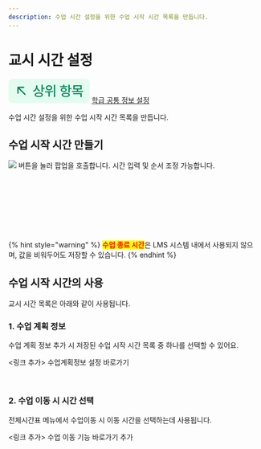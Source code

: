 ```yaml
---
description: 수업 시간 설정을 위한 수업 시작 시간 목록을 만듭니다.
---
```


# 교시 시간 설정

![](../../.gitbook/assets/chip_above.svg) [학급 공통 정보 설정](./)

수업 시간 설정을 위한 수업 시작 시간 목록을 만듭니다.

## 수업 시작 시간 만들기

![](../../.gitbook/assets/Btn_교시시간설정.svg) 버튼을 눌러 팝업을 호출합니다. 시간 입력 및 순서 조정 가능합니다.

<div><figure><img src="../../.gitbook/assets/스크린샷 2025-10-01 오후 12.17.54.png" alt=""><figcaption></figcaption></figure> <figure><img src="../../.gitbook/assets/스크린샷 2025-10-01 오후 12.18.22.png" alt=""><figcaption></figcaption></figure> <figure><img src="../../.gitbook/assets/스크린샷 2025-10-01 오후 12.18.36.png" alt=""><figcaption></figcaption></figure> <figure><img src="../../.gitbook/assets/스크린샷 2025-10-01 오후 12.18.44.png" alt=""><figcaption></figcaption></figure></div>

{% hint style="warning" %}
<mark style="color:red;">**수업 종료 시간**</mark>은 LMS 시스템 내에서 사용되지 않으며, 값을 비워두어도 저장할 수 있습니다.
{% endhint %}

## 수업 시작 시간의 사용

교시 시간 목록은 아래와 같이 사용됩니다.

### 1. 수업 계획 정보

수업 계획 정보 추가 시 저장된 수업 시작 시간 목록 중 하나를 선택할 수 있어요.

<링크 추가> 수업계획정보 설정 바로가기

<figure><img src="../../.gitbook/assets/수업 시작 시간.png" alt=""><figcaption></figcaption></figure>

### 2. 수업 이동 시 시간 선택

전체시간표 메뉴에서 수업이동 시 이동 시간을 선택하는데 사용됩니다.

<링크 추가> 수업 이동 기능 바로가기 추가

<figure><img src="../../.gitbook/assets/수업시작시간사용_2.png" alt=""><figcaption></figcaption></figure>
